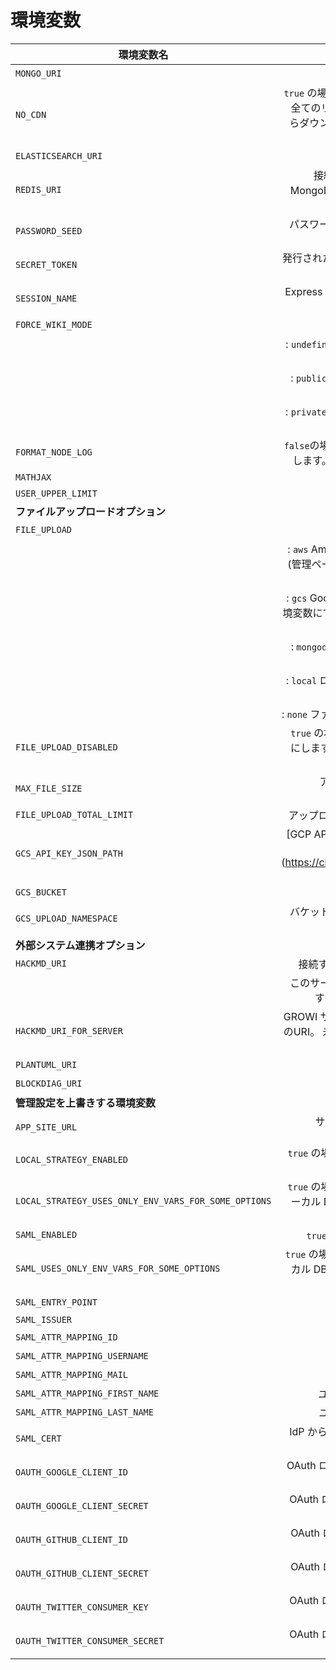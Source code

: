 # 環境変数

| 環境変数名 | 説明 | デフォルト値 |
| ------------------- | ----------: | ------------- |
| `MONGO_URI` | 接続する MongoDB サーバーの URI | `mongodb://localhost/growi` |
| `NO_CDN` | `true` の場合, システムは CDN を使用しません。全てのリソースは client app 起動時に CDN からダウンロードされ、 GROWI Express server により受け取られます。 | `false` |
| `ELASTICSEARCH_URI` | 接続する Elasticearch サーバーの URI | |
| `REDIS_URI` | 接続する Redis サーバーの URI (Redis を MongoDB の代わりにセッションストアとして利用する場合に設定してください） | |
| `PASSWORD_SEED` | パスワードハッシュ生成時に使用されるパスワードシード | |
| `SECRET_TOKEN` | 発行された cookie の正当性を検証するためのシークレットトークン | |
| `SESSION_NAME` | Express からのレスポンス内のcookie に含まれるセッション ID 名 | `connect.sid` |
| `FORCE_WIKI_MODE` | wiki 閲覧モードの強制指定 | `undefined` |
| | : `undefined` 閲覧権限は管理画面のセキュリティ設定に従います。 | |
| | : `public` 全てのページを強制的にパブリックにします。 | |
| | : `private` 全てのページを強制的に非公開にします。 | |
| `FORMAT_NODE_LOG` |  `false`の場合、JSON としてサーバーログを出力します。(`NODE_ENV=production` の時のみ可能) | `true` |
| `MATHJAX` | (TBD) | |
| `USER_UPPER_LIMIT` | (TBD) | |
| **ファイルアップロードオプション** | | |
| `FILE_UPLOAD` | ファイルアップロード先のストレージ | `aws` |
| | : `aws` Amazon Web Service S3 を使用します。(管理ページにて AWS 設定を行う必要があります。) | |
| | : `gcs` Google Cloud Storage を使用します。(環境変数にて使用する GCS を設定する必要があります。) | |
| | : `mongodb` MongoDB の GridFS　機能を使用します。 (別途の設定は不要です。) | |
| | : `local` ローカルのファイルシステムを使用します。 (別途の設定は不要です。) | |
| | : `none` ファイルアップロードは無効になります。 | |
| `FILE_UPLOAD_DISABLED` | `true` の場合, ファイルアップロード機能を無効にします。しかし、既にアップロードされている画像は見ることができます。 | `false` |
| `MAX_FILE_SIZE` | アップロード可能な最大ファイルサイズ（byte）。 | `Infinity` |
| `FILE_UPLOAD_TOTAL_LIMIT` | アップロードファイルの総容量の上限（byte） | `Infinity` |
| `GCS_API_KEY_JSON_PATH` |  [GCP API 認証用のサービスアカウントキー] を含む JSON ファイルのパス(https://cloud.google.com/iam/docs/creating-managing-service-account-keys) | |
| `GCS_BUCKET` | 利用する GCS バケット名 | |
| `GCS_UPLOAD_NAMESPACE` | バケット内に作成するアップロード先のディレクトリ名 | |
| **外部システム連携オプション** | | |
| `HACKMD_URI` | 接続する [HackMD(CodiMD)](https://hackmd.io/) サーバーの URI | |
| | このサーバーは GROWI エージェントをロードする必要があります。 [準備方法はこちら](/en/admin-guide/admin-cookbook/integrate-with-hackmd.html). | |
| `HACKMD_URI_FOR_SERVER` | GROWI サーバーが参照する [HackMD(CodiMD)](https://hackmd.io/) のURI。 未設定の場合は `HACKMD_URI` が使用されます。 | |
| `PLANTUML_URI` | 接続する [PlantUML](http://plantuml.com/) サーバーの URI | |
| `BLOCKDIAG_URI` | 接続する [blockdiag](http://http://blockdiag.com/) サーバーの URI | |
| **管理設定を上書きする環境変数** | | |
| `APP_SITE_URL` | サイト URL (例: `https://example.com` 、 `https://example.com:8080`) | |
| `LOCAL_STRATEGY_ENABLED` | `true` の場合、ID/Pass ログインが有効になります。 | |
| `LOCAL_STRATEGY_USES_ONLY_ENV_VARS_FOR_SOME_OPTIONS` | `true` の場合、ID/Pass オプションの設定値はローカル DB の値を参照せず、環境変数の値のみを参照します。 | |
| `SAML_ENABLED` | `true` の場合、SAML 連携を有効にします。 | |
| `SAML_USES_ONLY_ENV_VARS_FOR_SOME_OPTIONS` | `true` の場合、SAML オプションの設定値はローカル DB の値を参照せず、環境変数の値のみを参照します。 | `false` |
| `SAML_ENTRY_POINT` | IdP のエントリーポイント | |
| `SAML_ISSUER` | Issuer string to supply to IdP | |
| `SAML_ATTR_MAPPING_ID` | ユーザー ID の Attribute map | |
| `SAML_ATTR_MAPPING_USERNAME` | username の Attribute map | |
| `SAML_ATTR_MAPPING_MAIL` | ユーザーの Email の Attribute map | |
| `SAML_ATTR_MAPPING_FIRST_NAME` | ユーザーの First name の Attribute map | |
| `SAML_ATTR_MAPPING_LAST_NAME` | ユーザーの Last name の Attribute map | |
| `SAML_CERT` | IdP からのレスポンス検証用の PEM-encoded X.509 証明書  | |
| `OAUTH_GOOGLE_CLIENT_ID` | OAuth ログインで使用する Google API の クライアント ID | |
| `OAUTH_GOOGLE_CLIENT_SECRET` | OAuth ログインで使用する Google API のクライアントシークレット | |
| `OAUTH_GITHUB_CLIENT_ID` | OAuth ログインで使用する GitHub API のクライアント ID | |
| `OAUTH_GITHUB_CLIENT_SECRET` | OAuth ログインで使用する GitHub API のクライアント シークレット | |
| `OAUTH_TWITTER_CONSUMER_KEY` | OAuth ログインで使用する Twitter カスタマーキー (API キー) | |
| `OAUTH_TWITTER_CONSUMER_SECRET` | OAuth ログインで使用する Twitter カスタマーシークレット(API シークレット) | |


